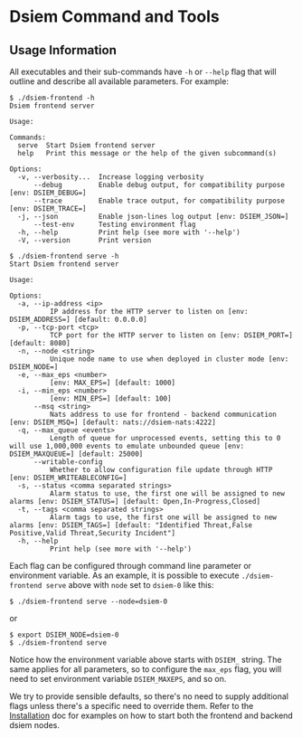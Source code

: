 # Dsiem Command and Tools

## Usage Information

All executables and their sub-commands have `-h` or `--help` flag that will outline and describe all available parameters. For example:

```shell
$ ./dsiem-frontend -h
Dsiem frontend server

Usage: 

Commands:
  serve  Start Dsiem frontend server
  help   Print this message or the help of the given subcommand(s)

Options:
  -v, --verbosity...  Increase logging verbosity
      --debug         Enable debug output, for compatibility purpose [env: DSIEM_DEBUG=]
      --trace         Enable trace output, for compatibility purpose [env: DSIEM_TRACE=]
  -j, --json          Enable json-lines log output [env: DSIEM_JSON=]
      --test-env      Testing environment flag
  -h, --help          Print help (see more with '--help')
  -V, --version       Print version
```

```shell
$ ./dsiem-frontend serve -h
Start Dsiem frontend server

Usage: 

Options:
  -a, --ip-address <ip>
          IP address for the HTTP server to listen on [env: DSIEM_ADDRESS=] [default: 0.0.0.0]
  -p, --tcp-port <tcp>
          TCP port for the HTTP server to listen on [env: DSIEM_PORT=] [default: 8080]
  -n, --node <string>
          Unique node name to use when deployed in cluster mode [env: DSIEM_NODE=]
  -e, --max_eps <number>
          [env: MAX_EPS=] [default: 1000]
  -i, --min_eps <number>
          [env: MIN_EPS=] [default: 100]
      --msq <string>
          Nats address to use for frontend - backend communication [env: DSIEM_MSQ=] [default: nats://dsiem-nats:4222]
  -q, --max_queue <events>
          Length of queue for unprocessed events, setting this to 0 will use 1,000,000 events to emulate unbounded queue [env: DSIEM_MAXQUEUE=] [default: 25000]
      --writable-config
          Whether to allow configuration file update through HTTP [env: DSIEM_WRITEABLECONFIG=]
  -s, --status <comma separated strings>
          Alarm status to use, the first one will be assigned to new alarms [env: DSIEM_STATUS=] [default: Open,In-Progress,Closed]
  -t, --tags <comma separated strings>
          Alarm tags to use, the first one will be assigned to new alarms [env: DSIEM_TAGS=] [default: "Identified Threat,False Positive,Valid Threat,Security Incident"]
  -h, --help
          Print help (see more with '--help')
```

Each flag can be configured through command line parameter or environment variable. As an example, it is possible to execute `./dsiem-frontend serve` above with `node` set to `dsiem-0` like this:

```shell
$ ./dsiem-frontend serve --node=dsiem-0
```
or
```shell
$ export DSIEM_NODE=dsiem-0
$ ./dsiem-frontend serve
```

Notice how the environment variable above starts with `DSIEM_` string. The same applies for all parameters, so to configure the `max_eps` flag, you will need to set environment variable `DSIEM_MAXEPS`, and so on.

We try to provide sensible defaults, so there's no need to supply additional flags unless there's a specific need to override them. Refer to the [Installation](./installation.md) doc for examples on how to start both the frontend and backend dsiem nodes.